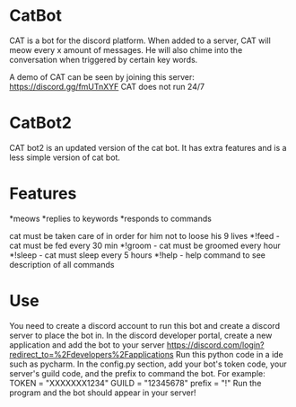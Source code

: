 # CatBot 

CAT is a bot for the discord platform. 
When added to a server, CAT will meow every x amount of messages. He will also chime into the conversation when triggered by certain key words.

A demo of CAT can be seen by joining this server: https://discord.gg/fmUTnXYF CAT does not run 24/7


# CatBot2
CAT bot2 is an updated version of the cat bot. It has extra features and is a less simple version of cat bot.


# Features
*meows
*replies to keywords
*responds to commands

cat must be taken care of in order for him not to loose his 9 lives
*!feed - cat must be fed every 30 min
*!groom - cat must be groomed every hour
*!sleep - cat must sleep every 5 hours
*!help - help command to see description of all commands

# Use
You need to create a discord account to run this bot and create a discord server to place the bot in.
In the discord developer portal, create a new application and add the bot to your server
https://discord.com/login?redirect_to=%2Fdevelopers%2Fapplications
Run this python code in a ide such as pycharm.
In the config.py section, add your bot's token code, your server's guild code, and the prefix to command the bot.
For example:
TOKEN = "XXXXXXX1234"
GUILD = "12345678"
prefix = "!"
Run the program and the bot should appear in your server!


